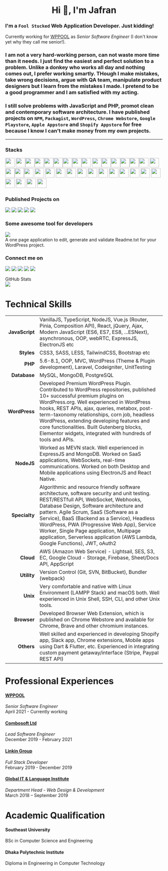 <h1 align="center">Hi 🖖, I'm Jafran</h1>

### I'm a `Fool Stucked` Web Application Developer. Just kidding! 
Currently working for [WPPOOL](https://www.wppool.dev) as *Senior Software Engineer* (I don't know yet why they call me senior!).

### I am not a very hard-working person, can not waste more time than it needs. I just find the easiest and perfect solution to a problem. Unlike a donkey who works all day and nothing comes out, I prefer working smartly. THough I make mistakes, take wrong decisions, argue with QA team, manipulate product designers but I learn from the mistakes I made. I pretend to be a good programmer and I am satisfied with my acting. 
 
### I still solve problems with JavaScript and PHP, promot clean and contemporary software architecture. I have published projects on `NPM`, `Packagist`, `WordPress`, `Chrome Webstore`, `Google Playstore`, `Apple Appstore` and `Shopify Appstore` for free because I know I can't make money from my own projects. 
___  

### Stacks
<img src="https://cdn.simpleicons.org/javascript" width=30/> <img src="https://cdn.simpleicons.org/typescript" width=30/><img src="https://cdn.simpleicons.org/php" width=30/><img src="https://cdn.simpleicons.org/json" width=30/><img src="https://cdn.simpleicons.org/wordpress" width=30/><img src="https://cdn.simpleicons.org/laravel" width=30/><img src="https://cdn.simpleicons.org/codeigniter" width=30/><img src="https://cdn.simpleicons.org/node.js" width=30/><img src="https://cdn.simpleicons.org/mongodb" width=30/> <img src="https://cdn.simpleicons.org/vue.js" width=30/><img src="https://cdn.simpleicons.org/react" width=30/><img src="https://cdn.simpleicons.org/electron" width=30/><img src="https://cdn.simpleicons.org/alpine.js" width=30/><img src="https://cdn.simpleicons.org/html5" width=30/><img src="https://cdn.simpleicons.org/css3" width=30/> <img src="https://cdn.simpleicons.org/tailwindcss" width=30/><img src="https://cdn.simpleicons.org/bootstrap" width=30/><img src="https://cdn.simpleicons.org/svg" width=30/><img src="https://cdn.simpleicons.org/npm" width=30/> <img src="https://cdn.simpleicons.org/linux" width=30/> <img src="https://cdn.simpleicons.org/ubuntu" width=30/> <img src="https://cdn.simpleicons.org/shell" width=30/> <img src="https://raw.githubusercontent.com/simple-icons/simple-icons/mastericons/amazonaws.svg" width=30/>  <img src="https://cdn.simpleicons.org/awsamplify" width=30/>  <img src="https://cdn.simpleicons.org/amazonec2" width=30/> <img src="https://cdn.simpleicons.org/awslambda" width=30/> <img src="https://cdn.simpleicons.org/axios" width=30/> <img src="https://cdn.simpleicons.org/googlecloud" width=30/> <img src="https://cdn.simpleicons.org/googlechrome" width=30/> <img src="https://cdn.simpleicons.org/fastapi" width=30/> <img src="https://cdn.simpleicons.org/stripe" width=30/> <img src="https://cdn.simpleicons.org/apache" width=30/> <img src="https://cdn.simpleicons.org/nginx" width=30/> <img src="https://cdn.simpleicons.org/cpanel" width=30/> <img src="https://cdn.simpleicons.org/alpinelinux" width=30/> 
 

### Published Projects on 
[![](https://img.shields.io/badge/GitHub-70+-c9510c?&style=for-the-badge&logo=github)](https://github.com/imjafran) 
[![](https://img.shields.io/badge/WordPress-10+-21759b?&style=for-the-badge&logo=wordpress)](https://profiles.wordpress.org/iamjafran/ )
[![](https://img.shields.io/badge/NPM-10+-c00?&style=for-the-badge&logo=NPM)](https://www.npmjs.com/~iamjafran)
[![](https://img.shields.io/badge/Packagist-1-indianred?&style=for-the-badge&logo=packagist)](https://packagist.org/users/iamjafran)
[![](https://img.shields.io/badge/Chrome%20webstore-1-1a73e8?&style=for-the-badge&logo=google-chrome)](https://chrome.google.com/webstore/detail/is-wp-detects-wordpress-t/enohbojoeceihccbalgijnfbhbinfllf)


### Some awesome tool for developers
[![](https://img.shields.io/badge/Readme%20Fy--666?&style=for-the-badge&logo=vue.js)](https://readme.appdets.com) <br> A one page application to edit, generate and validate Readme.txt for your WordPress project.

### Connect me on 

[![](https://img.shields.io/badge/LinkedIn-green?logo=linkedin&style=social)](https://www.linkedin.com/in/iamjafran)
[![](https://img.shields.io/badge/StackOverflow-green?logo=StackOverflow&style=social)](https://stackoverflow.com/users/11303820/jafran-hasan)
[![](https://img.shields.io/badge/HackerRank-295?&style=social&logo=hackerrank&logoColor=darkgreen)](https://www.hackerrank.com/jafran)
[![](https://img.shields.io/badge/Facebook-green?logo=facebook&style=social)](https://fb.com/iamjafran)
[![](https://img.shields.io/badge/LinkedIn-green?logo=linkedin&style=social)](https://www.linkedin.com/in/iamjafran)


GitHub Stats <br>
![](https://github-readme-stats.vercel.app/api?username=imjafran&show_icons=true&theme=tokyonight&hide_border=true)

# Technical Skills

|  |  |
|----------:|-------------|
| **JavaScript** | VanillaJS, TypeScript, NodeJS, Vue.js (Router, Pinia, Composition API), React, jQuery, Ajax, Modern JavaScript (ES6, ES7, ES8, ...ESNext), asynchronous, OOP, webRTC, ExpressJS, ElectronJS etc |
| **Styles** | CSS3, SASS, LESS, TailwindCSS, Bootstrap etc |
| **PHP** | 5.6-8.1, OOP, MVC, WordPress (Theme & Plugin development), Laravel, Codeigniter, UnitTesting |
| **Database** | MySQL, MongoDB, PostgreSQL |
| **WordPress** | Developed Premium WordPress Plugin. Contributed to WordPress repositories, published 10+ successful premium plugins on WordPress.org. Well experienced in WordPress hooks, REST APIs, ajax, queries, metabox, post-term-taxonomy relationships, corn job, headless WordPress, extending developing features and core functionalities. Built Gutenberg blocks, Elementor widgets, integrated with hundreds of tools and APIs. |
| **NodeJS** | Worked as MEVN stack. Well experienced in ExpressJS and MongoDB. Worked on SaaS applications, WebSockets, real-time communications. Worked on both Desktop and Mobile applications using ElectronJS and React Native.|
| **Specialty** | Algorithmic and resource friendly software architecture, software security and unit testing. REST/RESTfull API, WebSocket, Webhooks, Database Design, Software architecture and pattern. Agile Scrum, SaaS (Software as a Service), BaaS (Backend as a Service), Headless WordPress, PWA (Progressive Web App), Service Worker, Single Page application, Multipage application, Serverless application (AWS Lambda, Google Functions), JWT, oAuth2 |
| **Cloud** | AWS (Amazon Web Service) - Lightsail, SES, S3, EC, Google Cloud - Storage, Firebase, Sheet/Docs API, AppScript |
| **Utility** | Version Control (Git, SVN, BitBucket), Bundler (webpack)|
| **Unix** | Very comfortable and native with Linux Environment (LAMPP Stack) and macOS both. Well experienced in Unix Shell, SSH, CLI, and other Unix tools. |
| **Browser** | Developed Browser Web Extension, which is published on Chrome Webstore and available for Chrome, Brave and other chromium instances. |
| **Others** | Well skilled and experienced in developing Shopify app, Slack app, Chrome extensions, Mobile apps using Dart & Flutter, etc. Experienced in integrating custom payment getaway/interface (Stripe, Paypal REST API) |

# Professional Experiences
#### [WPPOOL](https://wppool.dev)
*Senior Software Engineer* <br>
April 2021 - Currently working
 
#### [Combosoft Ltd](https://combosoft.co.uk)
*Lead Software Engineer* <br>
December 2019 - February 2021

#### [Linkin Group](#)
*Full Stack Developer* <br>
February 2019 - December 2019

#### [Global IT & Language Institute](https://global.edu.bd/)
*Department Head - Web Design & Development* <br>
March 2018 – September 2019
 

# Academic Qualification

#### Southeast University
BSc in Computer Science and Engineering
 
#### Dhaka Polytechnic Institute
Diploma in Engineering in Computer Technology
